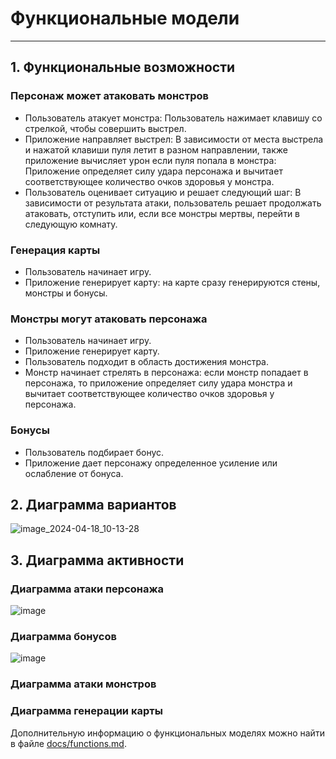 # Функциональные модели
---
## 1. Функциональные возможности

### Персонаж может атаковать монстров
* Пользователь атакует монстра: Пользователь нажимает клавишу со стрелкой, чтобы совершить выстрел.
* Приложение направляет выстрел: В зависимости от места выстрела и нажатой клавиши пуля летит в разном направлении, также приложение вычисляет урон если пуля попала в монстра: Приложение определяет силу удара персонажа и вычитает соответствующее количество очков здоровья у монстра.
* Пользователь оценивает ситуацию и решает следующий шаг: В зависимости от результата атаки, пользователь решает продолжать атаковать, отступить или, если все монстры мертвы, перейти в следующую комнату.

### Генерация карты
* Пользователь начинает игру.
* Приложение генерирует карту: на карте сразу генерируются стены, монстры и бонусы.

### Монстры могут атаковать персонажа
* Пользователь начинает игру.
* Приложение генерирует карту.
* Пользователь подходит в область достижения монстра.
* Монстр начинает стрелять в персонажа: если монстр попадает в персонажа, то приложение определяет силу удара монстра и вычитает соответствующее количество очков здоровья у персонажа.

### Бонусы
* Пользователь подбирает бонус.
* Приложение дает персонажу определенное усиление или ослабление от бонуса.

## 2. Диаграмма вариантов

![image_2024-04-18_10-13-28](https://github.com/antonsemykin/-rep/assets/159423366/ed488d3a-4419-465e-811a-621201c84f5d)


## 3. Диаграмма активности

### Диаграмма атаки персонажа
![image](https://github.com/antonsemykin/-rep/assets/159423366/2c224c61-a404-4b69-9d25-d91995fae066)
### Диаграмма бонусов
![image](https://github.com/antonsemykin/-rep/assets/159423366/5e98f160-b7a3-41d6-8b94-d9b716bbf0e5)
### Диаграмма атаки монстров

### Диаграмма генерации карты

Дополнительную информацию о функциональных моделях можно найти в файле [docs/functions.md](docs/functions.md).
